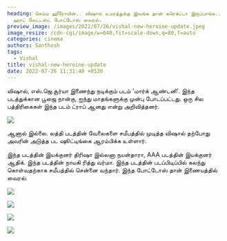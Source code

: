 ```yaml
---
heading: செம்ம ஹீரோயின்.. விஷால் உயரத்துக்கு இவங்க தான் கரெக்ட்டா இருப்பாங்க..
  ஹாட் லேட்டஸ்ட் போட்டோஸ் வைரல்.
preview_image: /images/2022/07/26/vishal-new-heroine-update.jpeg
image_resize: /cdn-cgi/image/w=640,fit=scale-down,q=80,f=auto
categories: cinema
authors: Santhosh
tags:
  - Vishal
title: vishal-new-heroine-update
date: 2022-07-26 11:31:40 +0530
---
```

விஷால், எஸ்.ஜெ.சூர்யா இணைந்து நடிக்கும் படம் 'மார்க் ஆண்டனி'. இந்த படத்துக்கான பூஜை நான்கு, ஐந்து மாதங்களுக்கு முன்பு போடப்பட்டது. ஒரு சில பத்திரிகைகள் இந்த படம் ட்ராப் ஆனது என்று அறிவித்தனர்.

![](/images/2022/07/26/vishal-mark-antony-1.jpeg)

ஆனால் இல்லை.  லத்தி படத்தின் வேலைகளை சமீபத்தில் முடித்த விஷால் தற்போது அவரின் அடுத்த பட ஷூட்டிங்கை ஆரம்பிக்க உள்ளார்.

இந்த படத்தின் இயக்குனர் திரிஷா இல்லனா நயன்தாரா, AAA படத்தின் இயக்குனர் ஆதிக். இந்த படத்தின் நாயகி ரித்து வர்மா. இந்த படத்தின் படப்பிடிப்பில் கலந்து கொள்வதற்காக சமீபத்தில் சென்னை வந்தார். இந்த போட்டோஸ் தான் இணையத்தில் வைரல்.

![](/images/2022/07/26/vishal-ritu-varma-4.jpeg)

![](/images/2022/07/26/vishal-ritu-varma-3.jpeg)

![](/images/2022/07/26/vishal-ritu-varma-2.jpeg)

![](/images/2022/07/26/vishal-ritu-varma-1.jpeg)